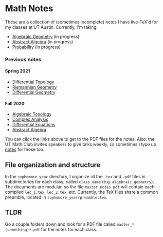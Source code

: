 # Math Notes
These are a collection of (sometimes incomplete) notes I have live-TeX'd for my classes at UT Austin. Currently, I'm taking

  - [Algebraic Geometry](https://github.com/simonxiang1/math_notes/blob/master/sophomore_year/algebraic_geometry/master_notes.pdf) (in progress)
  - [Abstract Algebra](https://github.com/simonxiang1/math_notes/blob/master/sophomore_year/abstract_algebra/master_notes.pdf) (in progress)
  - [Probability](https://github.com/simonxiang1/math_notes/blob/master/sophomore_year/probability/master_notes.pdf) (in progress)


### Previous notes
#### Spring 2021
  - [Differential Topology](https://simonxiang.xyz/math/differential_topology_notes.pdf)
  - [Riemannian Geometry](https://simonxiang.xyz/math/riemannian_geometry.pdf)
  - [Differential Geometry](https://simonxiang.xyz/math/differential_geometry.pdf)
#### Fall 2020
  - [Algebraic Topology](https://simonxiang.xyz/math/algebraic_topology_notes.pdf) 
  - [Complex Analysis](https://simonxiang.xyz/math/complex_analysis_notes.pdf)
  - [Differential Equations](https://simonxiang.xyz/math/differential_equations_notes.pdf)
  - [Abstract Algebra](https://simonxiang.xyz/math/abstract_algebra_notes.pdf) 
  
You can click the links above to get to the PDF files for the notes. Also: the UT Math Club invites speakers to give talks weekly, so sometimes I type up [notes](https://simonxiang.xyz/math/math_club_notes.pdf) for those too.

## File organization and structure
In the `sophomore_year` directory, I organize all the `.tex` and `.pdf` files in subdirectories for each class, called `class_name` (e.g. `algebraic_geometry`). The documents are modular, so the file `master_notes.pdf` will contain each compiled `lec_1.tex`, `lec_2.tex`, etc. Currently, the TeX files share a common preamble, located in `sophomore_year/preamble.tex`. 

## TLDR
Go a couple folders down and look for a PDF file called `master_*(something)*.pdf` for the notes for each class.
